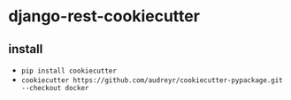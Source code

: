 # django-rest-cookiecutter

## install
- `pip install cookiecutter`
- `cookiecutter https://github.com/audreyr/cookiecutter-pypackage.git --checkout docker`
  

